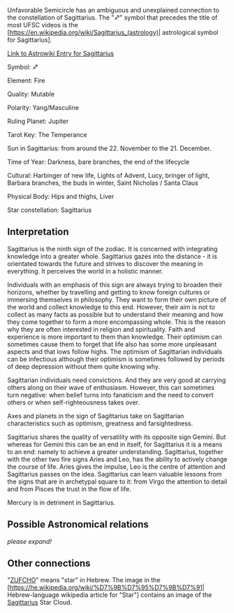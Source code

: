 Unfavorable Semicircle has an ambiguous and unexplained connection to
the constellation of Sagittarius. The "♐" symbol that precedes the title
of most UFSC videos is the
\[<https://en.wikipedia.org/wiki/Sagittarius_(astrology)>| astrological symbol for Sagittarius\].

[Link to Astrowiki Entry for Sagittarius](http://wiki.astro.com/astrowiki/en/Sagittarius)

Symbol: ♐

Element: Fire

Quality: Mutable

Polarity: Yang/Masculine

Ruling Planet: Jupiter

Tarot Key: The Temperance

Sun in Sagittarius: from around the 22. November to the 21. December.

Time of Year: Darkness, bare branches, the end of the lifecycle

Cultural: Harbinger of new life, Lights of Advent, Lucy, bringer of
light, Barbara branches, the buds in winter, Saint Nicholas / Santa
Claus

Physical Body: Hips and thighs, Liver

Star constellation: Sagittarius

## Interpretation

Sagittarius is the ninth sign of the zodiac. It is concerned with
integrating knowledge into a greater whole. Sagittarius gazes into the
distance - it is orientated towards the future and strives to discover
the meaning in everything. It perceives the world in a holistic manner.

Individuals with an emphasis of this sign are always trying to broaden
their horizons, whether by travelling and getting to know foreign
cultures or immersing themselves in philosophy. They want to form their
own picture of the world and collect knowledge to this end. However,
their aim is not to collect as many facts as possible but to understand
their meaning and how they come together to form a more encompassing
whole. This is the reason why they are often interested in religion and
spirituality. Faith and experience is more important to them than
knowledge. Their optimism can sometimes cause them to forget that life
also has some more unpleasant aspects and that lows follow highs. The
optimism of Sagittarian individuals can be infectious although their
optimism is sometimes followed by periods of deep depression without
them quite knowing why.

Sagittarian individuals need convictions. And they are very good at
carrying others along on their wave of enthusiasm. However, this can
sometimes turn negative: when belief turns into fanaticism and the need
to convert others or when self-righteousness takes over.

Axes and planets in the sign of Sagittarius take on Sagittarian
characteristics such as optimism, greatness and farsightedness.

Sagittarius shares the quality of versatility with its opposite sign
Gemini. But whereas for Gemini this can be an end in itself, for
Sagittarius it is a means to an end: namely to achieve a greater
understanding. Sagittarius, together with the other two fire signs Aries
and Leo, has the ability to actively change the course of life. Aries
gives the impulse, Leo is the centre of attention and Sagittarius passes
on the idea. Sagittarius can learn valuable lessons from the signs that
are in archetypal square to it: from Virgo the attention to detail and
from Pisces the trust in the flow of life.

Mercury is in detriment in Sagittarius.

## Possible Astronomical relations

*please expand\!*

## Other connections

"[ZUFCHO](ZUFCHO "wikilink")" means "star" in Hebrew. The image in the
\[<https://he.wikipedia.org/wiki/%D7%9B%D7%95%D7%9B%D7%91>|
Hebrew-language wikipedia article for "Star"\] contains an image of the
[Sagittarius](Sagittarius "wikilink") Star Cloud.
